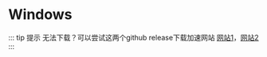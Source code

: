 # Windows
::: tip 提示
无法下载？可以尝试这两个github release下载加速网站 [网站1](https://doget.nocsdn.com/#/)，[网站2](https://d.serctl.com/)
::: 
<FromMD source="/wiki/windows.md"/>